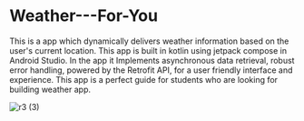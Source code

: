 # Weather---For-You
This is a app  which dynamically delivers weather information based on the user's current location.
This app is built in kotlin using jetpack compose in Android Studio.
In the app it Implements asynchronous data retrieval, robust error handling, powered by the Retrofit API, for a user friendly interface and experience.
This app is a perfect guide for students who are looking for building weather app.

![r3 (3)](https://github.com/Shahnawaz106/Weather---For-You/assets/121493247/3da536da-521a-44cc-8ca4-64dee778ddd9)
